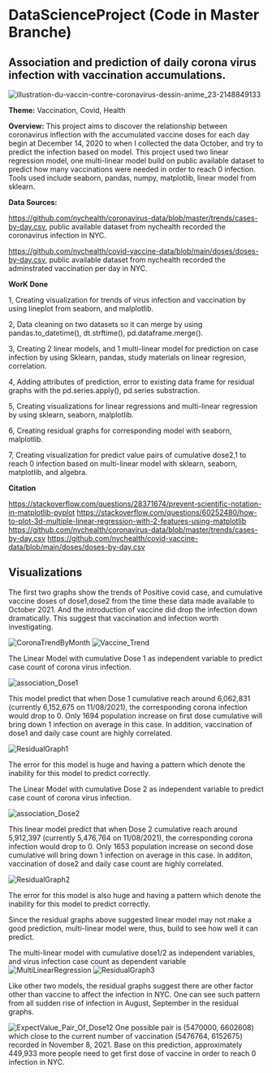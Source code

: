 # DataScienceProject (Code in Master Branche)
## Association and prediction of daily corona virus infection with vaccination accumulations.
![illustration-du-vaccin-contre-coronavirus-dessin-anime_23-2148849133](https://user-images.githubusercontent.com/56707953/145105468-17eb5483-8412-4286-9f62-d0f73491db79.jpg)

**Theme:** Vaccination, Covid, Health

**Overview:** This project aims to discover the relationship between coronavirus inflection with the accumulated vaccine doses for each day begin at December 14, 2020 to when I collected the data October, and try to predict the infection based on model. This project used two linear regression model, one multi-linear model build on public available dataset to predict how many vaccinations were needed in order to reach 0 infection. Tools used include seaborn, pandas, numpy, matplotlib, linear model from sklearn.

**Data Sources:**

https://github.com/nychealth/coronavirus-data/blob/master/trends/cases-by-day.csv, public available dataset from nychealth recorded the coronavirus infection in NYC.

https://github.com/nychealth/covid-vaccine-data/blob/main/doses/doses-by-day.csv, public available dataset from nychealth recorded the adminstrated vaccination per day in NYC.

**WorK Done**

1, Creating visualization for trends of virus infection and vaccination by using lineplot from seaborn, and malplotlib.

2, Data cleaning on two datasets so it can merge by using pandas.to_datetime(), dt.strftime(), pd.dataframe.merge().

3, Creating 2 linear models, and 1 multi-linear model for prediction on case infection by using Sklearn, pandas, study materials on linear regresion, correlation.

4, Adding attributes of prediction, error to existing data frame for residual graphs with the pd.series.apply(), pd.series substraction.

5, Creating visualizations for linear regressions and multi-linear regression by using sklearn, seaborn, malplotlib.

6, Creating residual graphs for corresponding model with seaborn, malplotlib.

7, Creating visualization for predict value pairs of cumulative dose2,1 to reach 0 infection based on multi-linear model with sklearn, seaborn, matplotlib, and algebra.

**Citation**

https://stackoverflow.com/questions/28371674/prevent-scientific-notation-in-matplotlib-pyplot
https://stackoverflow.com/questions/60252480/how-to-plot-3d-multiple-linear-regression-with-2-features-using-matplotlib
https://github.com/nychealth/coronavirus-data/blob/master/trends/cases-by-day.csv
https://github.com/nychealth/covid-vaccine-data/blob/main/doses/doses-by-day.csv

## Visualizations
The first two graphs show the trends of Positive covid case, and cumulative vaccine doses of dose1,dose2 from the time these data made available to October 2021. And the introduction of vaccine did drop the infection down dramatically. This suggest that vaccination and infection worth investigating.

![CoronaTrendByMonth](https://user-images.githubusercontent.com/56707953/143976438-a013adb6-0cf8-4759-9e9a-c7beb0b13523.png)
![Vaccine_Trend](https://user-images.githubusercontent.com/56707953/143976509-2d45431a-5f57-4891-a03e-3d62d09cfc08.png)

The Linear Model with cumulative Dose 1 as independent variable to predict case count of corona virus infection.

![association_Dose1](https://user-images.githubusercontent.com/56707953/145104454-d5623bd6-2a47-4952-ba45-172c161e169a.png)

This model predict that when Dose 1 cumulative reach around 6,062,831 (currently 6,152,675 on 11/08/2021), the corresponding corona infection would drop to 0. Only 1694 population increase on first dose cumulative will bring down 1 infection on average in this case. In addition, vaccination of dose1 and daily case count are highly correlated.

![ResidualGraph1](https://user-images.githubusercontent.com/56707953/143976598-f71fe250-17b1-430c-b550-35317e8e3a37.png)

The error for this model is huge and having a pattern which denote the inability for this model to predict correctly.

The Linear Model with cumulative Dose 2 as independent variable to predict case count of corona virus infection. 

![association_Dose2](https://user-images.githubusercontent.com/56707953/145104719-750bd57c-88ce-4edd-bf15-12c0204dbcf6.png)

This linear model predict that when Dose 2 cumulative reach around 5,912,397 (currently 5,476,764 on 11/08/2021), the corresponding corona infection would drop to 0. Only 1653 population increase on second dose cumulative will bring down 1 infection on average in this case. In additon, vaccination of dose2 and daily case count are highly correlated.

![ResidualGraph2](https://user-images.githubusercontent.com/56707953/143976628-c0f27ca0-8d42-448a-a78a-3a632c2dd08b.png)

The error for this model is also huge and having a pattern which denote the inability for this model to predict correctly.

Since the residual graphs above suggested linear model may not make a good prediction, multi-linear model were, thus, build to see how well it can predict.

The multi-linear model with cumulative dose1/2 as independent variables, and virus infection case count as dependent variable
![MultiLinearRegression](https://user-images.githubusercontent.com/56707953/143976652-992d0dcd-849d-4f01-b8eb-3b37009d6e00.png)
![ResidualGraph3](https://user-images.githubusercontent.com/56707953/143976668-e98ba6e9-59e7-4376-b85e-94cd368ed0dc.png)

Like other two models, the residual graphs suggest there are other factor other than vaccine to affect the infection in NYC. One can see such pattern from all sudden rise of infection in August, September in the residual graphs.

![ExpectValue_Pair_Of_Dose12](https://user-images.githubusercontent.com/56707953/143976691-1b57627d-8138-45ca-813f-e3a08535e10b.png)
One possible pair is (5470000, 6602608) which close to the current number of vaccination (5476764, 6152675) recorded in November 8, 2021. Base on this prediction, approximately 449,933 more people need to get first dose of vaccine in order to reach 0 infection in NYC. 


